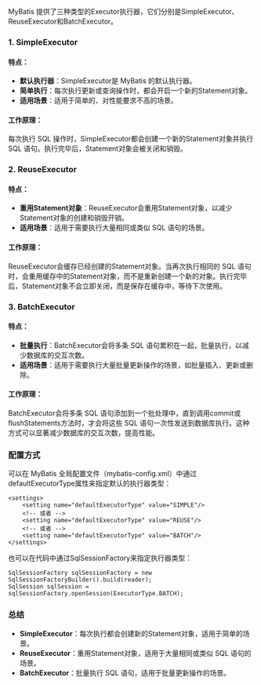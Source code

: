 MyBatis 提供了三种类型的Executor执行器，它们分别是SimpleExecutor、ReuseExecutor和BatchExecutor。
### 1. SimpleExecutor
#### 特点：

- **默认执行器**：SimpleExecutor是 MyBatis 的默认执行器。
- **简单执行**：每次执行更新或查询操作时，都会开启一个新的Statement对象。
- **适用场景**：适用于简单的、对性能要求不高的场景。
#### 工作原理：
每次执行 SQL 操作时，SimpleExecutor都会创建一个新的Statement对象并执行 SQL 语句。执行完毕后，Statement对象会被关闭和销毁。
### 2. ReuseExecutor
#### 特点：

- **重用Statement对象**：ReuseExecutor会重用Statement对象，以减少Statement对象的创建和销毁开销。
- **适用场景**：适用于需要执行大量相同或类似 SQL 语句的场景。
#### 工作原理：
ReuseExecutor会缓存已经创建的Statement对象。当再次执行相同的 SQL 语句时，会重用缓存中的Statement对象，而不是重新创建一个新的对象。执行完毕后，Statement对象不会立即关闭，而是保存在缓存中，等待下次使用。
### 3. BatchExecutor
#### 特点：

- **批量执行**：BatchExecutor会将多条 SQL 语句累积在一起，批量执行，以减少数据库的交互次数。
- **适用场景**：适用于需要执行大量批量更新操作的场景，如批量插入、更新或删除。
#### 工作原理：
BatchExecutor会将多条 SQL 语句添加到一个批处理中，直到调用commit或flushStatements方法时，才会将这些 SQL 语句一次性发送到数据库执行。这种方式可以显著减少数据库的交互次数，提高性能。
### 配置方式
可以在 MyBatis 全局配置文件（mybatis-config.xml）中通过defaultExecutorType属性来指定默认的执行器类型：
```
<settings>
    <setting name="defaultExecutorType" value="SIMPLE"/>
    <!-- 或者 -->
    <setting name="defaultExecutorType" value="REUSE"/>
    <!-- 或者 -->
    <setting name="defaultExecutorType" value="BATCH"/>
</settings>
```
也可以在代码中通过SqlSessionFactory来指定执行器类型：
```
SqlSessionFactory sqlSessionFactory = new SqlSessionFactoryBuilder().build(reader);
SqlSession sqlSession = sqlSessionFactory.openSession(ExecutorType.BATCH);
```
### 总结

- **SimpleExecutor**：每次执行都会创建新的Statement对象，适用于简单的场景。
- **ReuseExecutor**：重用Statement对象，适用于大量相同或类似 SQL 语句的场景。
- **BatchExecutor**：批量执行 SQL 语句，适用于批量更新操作的场景。

